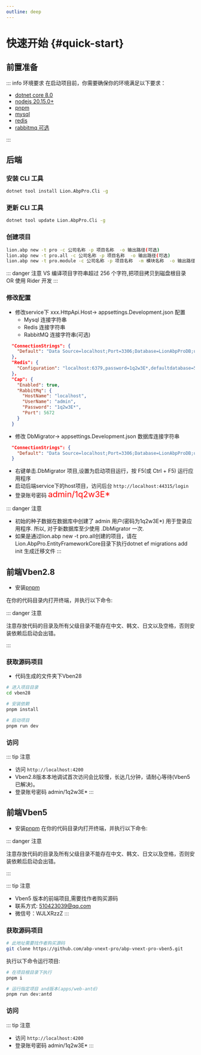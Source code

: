 ```yaml
---
outline: deep
---
```


# 快速开始 {#quick-start}

## 前置准备

::: info 环境要求
在启动项目前，你需要确保你的环境满足以下要求：
- [dotnet core 8.0](https://dotnet.microsoft.com/en-us/download/dotnet/8.0)
- [nodejs 20.15.0+](https://nodejs.org/zh-cn/)
- [pnpm](https://www.pnpm.cn/installation)
- [mysql](https://dev.mysql.com/downloads/installer/)
- [redis](https://redis.io/docs/getting-started/installation/)
- [rabbitmq 可选](https://www.rabbitmq.com/download.html)

:::

## 后端
### 安装 CLI 工具
```bash
dotnet tool install Lion.AbpPro.Cli -g
```
### 更新 CLI 工具
```bash
dotnet tool update Lion.AbpPro.Cli -g
```
### 创建项目

```bash
lion.abp new -t pro -c 公司名称 -p 项目名称  -o 输出路径(可选)
lion.abp new -t pro.all -c 公司名称 -p 项目名称  -o 输出路径(可选)
lion.abp new -t pro.module -c 公司名称 -p 项目名称  -m 模块名称  -o 输出路径(可选)
```


::: danger 注意
VS 编译项目字符串超过 256 个字符,把项目拷贝到磁盘根目录 OR 使用 Rider 开发
:::

### 修改配置
- 修改service下 xxx.HttpApi.Host-> appsettings.Development.json 配置
  - Mysql 连接字符串
  - Redis 连接字符串
  - RabbitMQ 连接字符串(可选)
```json
  "ConnectionStrings": {
    "Default": "Data Source=localhost;Port=3306;Database=LionAbpProDB;uid=root;pwd=1q2w3E*;charset=utf8mb4;Allow User Variables=true;AllowLoadLocalInfile=true"
  },
  "Redis": {
    "Configuration": "localhost:6379,password=1q2w3E*,defaultdatabase=5"
  }，
  "Cap": {
    "Enabled": true,
    "RabbitMq": {
      "HostName": "localhost",
      "UserName": "admin",
      "Password": "1q2w3E*",
      "Port": 5672
    }
  }  
```
- 修改 DbMigrator-> appsettings.Development.json 数据库连接字符串
```json
  "ConnectionStrings": {
    "Default": "Data Source=localhost;Port=3306;Database=LionAbpProDB;uid=root;pwd=1q2w3E*;charset=utf8mb4;Allow User Variables=true;AllowLoadLocalInfile=true"
  } 
```  
- 右键单击.DbMigrator 项目,设置为启动项目运行，按 F5(或 Ctrl + F5) 运行应用程序
- 启动后端service下的host项目，访问后台 `http://localhost:44315/login`
- 登录账号密码 <span style="color:red;font-size:22px">admin/1q2w3E*</span>


::: danger 注意

- 初始的种子数据在数据库中创建了 admin 用户(密码为1q2w3E*) 用于登录应用程序. 所以, 对于新数据库至少使用 .DbMigrator 一次.
- 如果是通过lion.abp new -t pro.all创建的项目，请在Lion.AbpPro.EntityFrameworkCore目录下执行dotnet ef migrations add init 生成迁移文件
:::


## 前端Vben2.8
- 安装[pnpm](https://www.pnpm.cn/installation)

在你的代码目录内打开终端，并执行以下命令:

::: danger 注意

注意存放代码的目录及所有父级目录不能存在中文、韩文、日文以及空格，否则安装依赖后启动会出错。

:::

### 获取源码项目
- 代码生成的文件夹下Vben28

```bash
# 进入项目目录
cd vben28

# 安装依赖
pnpm install

# 启动项目
pnpm run dev
```
### 访问

::: tip 注意
- 访问 `http://localhost:4200`
- Vben2.8版本本地调试首次访问会比较慢，长达几分钟，请耐心等待(Vben5已解决)。
- 登录账号密码 admin/1q2w3E*
:::


## 前端Vben5
- 安装[pnpm](https://www.pnpm.cn/installation)
在你的代码目录内打开终端，并执行以下命令:

::: danger 注意

注意存放代码的目录及所有父级目录不能存在中文、韩文、日文以及空格，否则安装依赖后启动会出错。

:::

::: tip 注意

- Vben5 版本的前端项目,需要找作者购买源码
- 联系方式: 510423039@qq.com
- 微信号：WJLXRzzZ
:::

### 获取源码项目

```bash
# 此地址需要找作者购买源码
git clone https://github.com/abp-vnext-pro/abp-vnext-pro-vben5.git
```

执行以下命令运行项目:

```bash
# 在项目根目录下执行
pnpm i

# 运行指定项目 and版本(apps/web-antd)
pnpm run dev:antd
```
### 访问

::: tip 注意
- 访问 `http://localhost:4200`
- 登录账号密码 admin/1q2w3E*
:::
